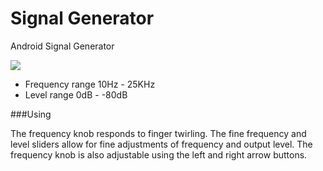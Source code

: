 Signal Generator
================

Android Signal Generator

![](http://github.com/billthefarmer/sig-gen/wiki/images/SigGen.png)

 *  Frequency range 10Hz - 25KHz
 *  Level range 0dB - -80dB 

###Using

The frequency knob responds to finger twirling. The fine frequency and
level sliders allow for fine adjustments of frequency and output
level. The frequency knob is also adjustable using the left and right
arrow buttons.
